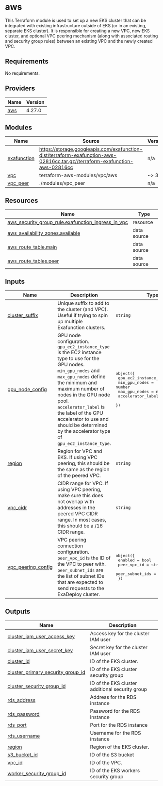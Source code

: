 # aws

This Terraform module is used to set up a new EKS cluster that can be integrated with existing infrastructure outside of EKS (or in an existing, separate EKS cluster). It is responsible for creating a new VPC, new EKS cluster, and optional VPC peering mechanism (along with associated routing and security group rules) between an existing VPC and the newly created VPC.

<!-- BEGIN_TF_DOCS -->
## Requirements

No requirements.

## Providers

| Name | Version |
|------|---------|
| <a name="provider_aws"></a> [aws](#provider\_aws) | 4.27.0 |

## Modules

| Name | Source | Version |
|------|--------|---------|
| <a name="module_exafunction"></a> [exafunction](#module\_exafunction) | https://storage.googleapis.com/exafunction-dist/terraform-exafunction-aws-02816cc.tar.gz//terraform-exafunction-aws-02816cc | n/a |
| <a name="module_vpc"></a> [vpc](#module\_vpc) | terraform-aws-modules/vpc/aws | ~> 3.0 |
| <a name="module_vpc_peer"></a> [vpc\_peer](#module\_vpc\_peer) | ./modules/vpc_peer | n/a |

## Resources

| Name | Type |
|------|------|
| [aws_security_group_rule.exafunction_ingress_in_vpc](https://registry.terraform.io/providers/hashicorp/aws/latest/docs/resources/security_group_rule) | resource |
| [aws_availability_zones.available](https://registry.terraform.io/providers/hashicorp/aws/latest/docs/data-sources/availability_zones) | data source |
| [aws_route_table.main](https://registry.terraform.io/providers/hashicorp/aws/latest/docs/data-sources/route_table) | data source |
| [aws_route_tables.peer](https://registry.terraform.io/providers/hashicorp/aws/latest/docs/data-sources/route_tables) | data source |

## Inputs

| Name | Description | Type | Default | Required |
|------|-------------|------|---------|:--------:|
| <a name="input_cluster_suffix"></a> [cluster\_suffix](#input\_cluster\_suffix) | Unique suffix to add to the cluster (and VPC). Useful if trying to spin up multiple Exafunction clusters. | `string` | `""` | no |
| <a name="input_gpu_node_config"></a> [gpu\_node\_config](#input\_gpu\_node\_config) | GPU node configuration. `gpu_ec2_instance_type` is the EC2 instance type to use for the GPU nodes. `min_gpu_nodes` and `max_gpu_nodes` define the minimum and maximum number of nodes in the GPU node pool. `accelerator_label` is the label of the GPU accelerator to use and should be determined by the accelerator type of `gpu_ec2_instance_type`. | <pre>object({<br>    gpu_ec2_instance_type = string<br>    min_gpu_nodes         = number<br>    max_gpu_nodes         = number<br>    accelerator_label     = string<br>  })</pre> | <pre>{<br>  "accelerator_label": "nvidia-tesla-t4",<br>  "gpu_ec2_instance_type": "g4dn.xlarge",<br>  "max_gpu_nodes": 10,<br>  "min_gpu_nodes": 1<br>}</pre> | no |
| <a name="input_region"></a> [region](#input\_region) | Region for VPC and EKS. If using VPC peering, this should be the same as the region of the peered VPC. | `string` | n/a | yes |
| <a name="input_vpc_cidr"></a> [vpc\_cidr](#input\_vpc\_cidr) | CIDR range for VPC. If using VPC peering, make sure this does not overlap with addresses in the peered VPC CIDR range. In most cases, this should be a /16 CIDR range. | `string` | n/a | yes |
| <a name="input_vpc_peering_config"></a> [vpc\_peering\_config](#input\_vpc\_peering\_config) | VPC peering connection configuration. `peer_vpc_id` is the ID of the VPC to peer with. `peer_subnet_ids` are the list of subnet IDs that are expected to send requests to the ExaDeploy cluster. | <pre>object({<br>    enabled         = bool<br>    peer_vpc_id     = string<br>    peer_subnet_ids = list(string)<br>  })</pre> | n/a | yes |

## Outputs

| Name | Description |
|------|-------------|
| <a name="output_cluster_iam_user_access_key"></a> [cluster\_iam\_user\_access\_key](#output\_cluster\_iam\_user\_access\_key) | Access key for the cluster IAM user |
| <a name="output_cluster_iam_user_secret_key"></a> [cluster\_iam\_user\_secret\_key](#output\_cluster\_iam\_user\_secret\_key) | Secret key for the cluster IAM user |
| <a name="output_cluster_id"></a> [cluster\_id](#output\_cluster\_id) | ID of the EKS cluster. |
| <a name="output_cluster_primary_security_group_id"></a> [cluster\_primary\_security\_group\_id](#output\_cluster\_primary\_security\_group\_id) | ID of the EKS cluster security group |
| <a name="output_cluster_security_group_id"></a> [cluster\_security\_group\_id](#output\_cluster\_security\_group\_id) | ID of the EKS cluster additional security group |
| <a name="output_rds_address"></a> [rds\_address](#output\_rds\_address) | Address for the RDS instance |
| <a name="output_rds_password"></a> [rds\_password](#output\_rds\_password) | Password for the RDS instance |
| <a name="output_rds_port"></a> [rds\_port](#output\_rds\_port) | Port for the RDS instance |
| <a name="output_rds_username"></a> [rds\_username](#output\_rds\_username) | Username for the RDS instance |
| <a name="output_region"></a> [region](#output\_region) | Region of the EKS cluster. |
| <a name="output_s3_bucket_id"></a> [s3\_bucket\_id](#output\_s3\_bucket\_id) | ID of the S3 bucket |
| <a name="output_vpc_id"></a> [vpc\_id](#output\_vpc\_id) | ID of the VPC. |
| <a name="output_worker_security_group_id"></a> [worker\_security\_group\_id](#output\_worker\_security\_group\_id) | ID of the EKS workers security group |
<!-- END_TF_DOCS -->
